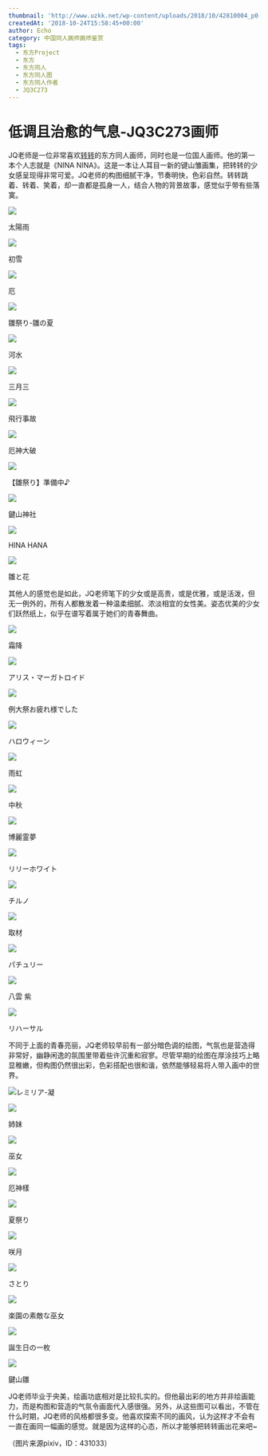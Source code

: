 ```yaml
---
thumbnail: 'http://www.uzkk.net/wp-content/uploads/2018/10/42810004_p0-825x510.jpg'
createdAt: '2018-10-24T15:58:45+00:00'
author: Echo
category: 中国同人画师画师鉴赏
tags:
  - 东方Project
  - 东方
  - 东方同人
  - 东方同人图
  - 东方同人作者
  - JQ3C273
---
```


# 低调且治愈的气息-JQ3C273画师

JQ老师是一位非常喜欢[转转](http://mp.weixin.qq.com/s?__biz=MzU3NjU3MDkxMg==&mid=2247489112&idx=1&sn=234eaa47700d3aa9bcae1fef9f3b673f&chksm=fd108517ca670c010fabba2651b52034da82d155fb70df63332e2507a60857829590706c32aa&scene=21#wechat_redirect)的东方同人画师，同时也是一位国人画师。他的第一本个人志就是《NINA NINA》。这是一本让人耳目一新的键山雏画集，把转转的少女感呈现得非常可爱。JQ老师的构图细腻干净，节奏明快，色彩自然。转转跳着、转着、笑着，却一直都是孤身一人，结合人物的背景故事，感觉似乎带有些落寞。

![](http://www.uzkk.net/wp-content/uploads/2018/10/44155726_p0-1024x512.jpg)

太陽雨

![](http://www.uzkk.net/wp-content/uploads/2018/10/59841212_p0-1024x512.jpg)

初雪

![](http://www.uzkk.net/wp-content/uploads/2018/10/52790461_p0-1024x512.jpg)

厄

![](http://www.uzkk.net/wp-content/uploads/2018/10/41992198-1024x512.jpg)

雛祭り-雛の夏

![](http://www.uzkk.net/wp-content/uploads/2018/10/46266998_p0-1024x512.jpg)

河水

![](http://www.uzkk.net/wp-content/uploads/2018/10/49065793_p0-1024x512.jpg)

三月三

![](http://www.uzkk.net/wp-content/uploads/2018/10/56201163_p0-724x1024.jpg)

飛行事故

![](http://www.uzkk.net/wp-content/uploads/2018/10/49212624_p0-724x1024.jpg)

厄神大破

![](http://www.uzkk.net/wp-content/uploads/2018/10/55596305_p0-724x1024.jpg)

【雛祭り】準備中♪

![](http://www.uzkk.net/wp-content/uploads/2018/10/52688762_p0-724x1024.jpg)

鍵山神社

![](http://www.uzkk.net/wp-content/uploads/2018/10/48169498_p0-448x1024.jpg)

HINA HANA

![](http://www.uzkk.net/wp-content/uploads/2018/10/45616467_p0-730x1024.jpg)

雛と花

其他人的感觉也是如此，JQ老师笔下的少女或是高贵，或是优雅，或是活泼，但无一例外的，所有人都散发着一种温柔细腻、浓淡相宜的女性美。姿态优美的少女们跃然纸上，似乎在谱写着属于她们的青春舞曲。

![](http://www.uzkk.net/wp-content/uploads/2018/10/53360850_p0-1024x591.jpg)

霜降

![](http://www.uzkk.net/wp-content/uploads/2018/10/60737820_p0-1024x576.jpg)

アリス・マーガトロイド

![](http://www.uzkk.net/wp-content/uploads/2018/10/43940946_p0-1024x576.jpg)

例大祭お疲れ様でした

![](http://www.uzkk.net/wp-content/uploads/2018/10/59725038_p0-1024x724.jpg)

ハロウィーン

![](http://www.uzkk.net/wp-content/uploads/2018/10/45099524_p0-1024x561.jpg)

雨虹

![](http://www.uzkk.net/wp-content/uploads/2018/10/58975393_p0-724x1024.jpg)

中秋

![](http://www.uzkk.net/wp-content/uploads/2018/10/59204369_p0.jpg)

博麗霊夢

![](http://www.uzkk.net/wp-content/uploads/2018/10/32135873_p0-1024x605.jpg)

リリーホワイト

![](http://www.uzkk.net/wp-content/uploads/2018/10/40981375_p0-692x1024.jpg)

チルノ

![](http://www.uzkk.net/wp-content/uploads/2018/10/19196922_p0-1024x724.jpg)

取材

![](http://www.uzkk.net/wp-content/uploads/2018/10/27539750_p0-724x1024.jpg)

パチュリー

![](http://www.uzkk.net/wp-content/uploads/2018/10/5676304_p0-724x1024.jpg)

八雲 紫

![](http://www.uzkk.net/wp-content/uploads/2018/10/64709921_p0-724x1024.jpg)

リハーサル

不同于上面的青春亮丽，JQ老师较早前有一部分暗色调的绘图，气氛也是营造得非常好，幽静闲逸的氛围里带着些许沉重和寂寥。尽管早期的绘图在厚涂技巧上略显稚嫩，但构图仍然很出彩，色彩搭配也很和谐，依然能够轻易将人带入画中的世界。

![](http://www.uzkk.net/wp-content/uploads/2018/10/13486450_p0-1024x646.jpg)レミリア-凝

![](http://www.uzkk.net/wp-content/uploads/2018/10/22604748_p0-1024x724.jpg)

姉妹

![](http://www.uzkk.net/wp-content/uploads/2018/10/23104518_p0-724x1024.jpg)

巫女

![](http://www.uzkk.net/wp-content/uploads/2018/10/18965530_p0-1024x684.jpg)

厄神樣

![](http://www.uzkk.net/wp-content/uploads/2018/10/12440340_p0-724x1024.jpg)

夏祭り

![](http://www.uzkk.net/wp-content/uploads/2018/10/17467007_p0-1024x1024.jpg)

咲月

![](http://www.uzkk.net/wp-content/uploads/2018/10/18434313_p0-1024x724.jpg)

さとり

![](http://www.uzkk.net/wp-content/uploads/2018/10/20573006.jpg)

楽園の素敵な巫女

![](http://www.uzkk.net/wp-content/uploads/2018/10/12835212_p0-1024x512.jpg)

誕生日の一枚

![](http://www.uzkk.net/wp-content/uploads/2018/10/17157729_p0-700x1024.jpg)

鍵山雛

JQ老师毕业于央美，绘画功底相对是比较扎实的。但他最出彩的地方并非绘画能力，而是构图和营造的气氛令画面代入感很强。另外，从这些图可以看出，不管在什么时期，JQ老师的风格都很多变。他喜欢探索不同的画风，认为这样才不会有一直在画同一幅画的感觉。就是因为这样的心态，所以才能够把转转画出花来吧~

（图片来源pixiv，ID：431033）
